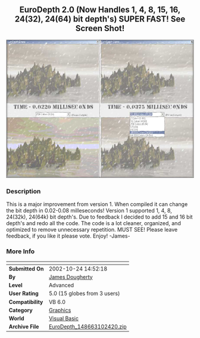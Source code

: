 ﻿<div align="center">

## EuroDepth 2\.0 \(Now Handles 1, 4, 8, 15, 16, 24\(32\), 24\(64\) bit depth's\) SUPER FAST\! See Screen Shot\!

<img src="PIC200210241457154829.jpg">
</div>

### Description

This is a major improvement from version 1. When compiled it can change the bit depth in 0.02-0.08 milleseconds! Version 1 supported 1, 4, 8, 24(32k), 24(64k) bit depth's. Due to feedback I decided to add 15 and 16 bit depth's and redo all the code. The code is a lot cleaner, organized, and optimized to remove unnecessary repetition. MUST SEE! Please leave feedback, if you like it please vote. Enjoy! -James-
 
### More Info
 


<span>             |<span>
---                |---
**Submitted On**   |2002-10-24 14:52:18
**By**             |[James Dougherty](https://github.com/Planet-Source-Code/PSCIndex/blob/master/ByAuthor/james-dougherty.md)
**Level**          |Advanced
**User Rating**    |5.0 (15 globes from 3 users)
**Compatibility**  |VB 6\.0
**Category**       |[Graphics](https://github.com/Planet-Source-Code/PSCIndex/blob/master/ByCategory/graphics__1-46.md)
**World**          |[Visual Basic](https://github.com/Planet-Source-Code/PSCIndex/blob/master/ByWorld/visual-basic.md)
**Archive File**   |[EuroDepth\_148663102420\.zip](https://github.com/Planet-Source-Code/james-dougherty-eurodepth-2-0-now-handles-1-4-8-15-16-24-32-24-64-bit-depth-s-super-fast-s__1-40125/archive/master.zip)








